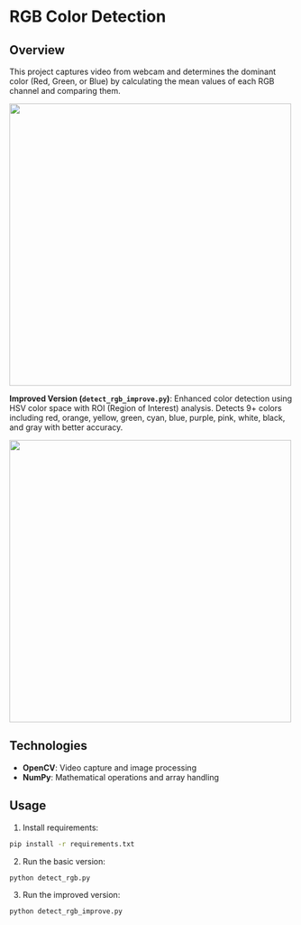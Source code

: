 # RGB Color Detection

## Overview

This project captures video from webcam and determines the dominant color (Red, Green, or Blue) by calculating the mean values of each RGB channel and comparing them.

<img src="https://github.com/user-attachments/assets/959198ff-eaa0-4618-853a-5e25167658e0" width="500"/>

**Improved Version (`detect_rgb_improve.py`)**: Enhanced color detection using HSV color space with ROI (Region of Interest) analysis. Detects 9+ colors including red, orange, yellow, green, cyan, blue, purple, pink, white, black, and gray with better accuracy.

<img width="500" src="https://github.com/user-attachments/assets/ec3454ee-f7df-4749-8f4a-6b64fe3c16bc" />

## Technologies

- **OpenCV**: Video capture and image processing
- **NumPy**: Mathematical operations and array handling

## Usage

1. Install requirements:
```bash
pip install -r requirements.txt
```

2. Run the basic version:
```bash
python detect_rgb.py
```

3. Run the improved version:
```bash
python detect_rgb_improve.py
```